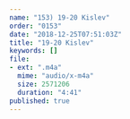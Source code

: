 ```yaml
---
name: "153) 19-20 Kislev"
order: "0153"
date: "2018-12-25T07:51:03Z"
title: "19-20 Kislev"
keywords: []
file:
- ext: ".m4a"
  mime: "audio/x-m4a"
  size: 2571206
  duration: "4:41"
published: true
---
```

